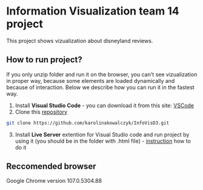 # Information Visualization team 14 project

This project shows vizualization about disneyland reviews.

## How to run project?
If you only unzip folder and run it on the browser, you can't see vizualization in proper way, because some elements are loaded dynamically and because of interaction.
Below we describe how you can run it in the fastest way.

1) Install **Visual Studio Code** - you can download it from this site: [VSCode](https://code.visualstudio.com/download)
2) Clone this [repository](https://github.com/karolinakowalczyk/InfoVisD3)
```bash
git clone https://github.com/karolinakowalczyk/InfoVisD3.git
```
3) Install **Live Server** extention for Visual Studio code and run project by using it (you should be in the folder with .html file) - [instruction](https://www.youtube.com/watch?v=_wue59ldqMg&ab_channel=TechStacker) how to do it

## Reccomended browser
Google Chrome version 107.0.5304.88